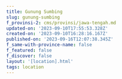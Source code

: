 ```yaml
---
title: Gunung Sumbing
slug: gunung-sumbing
f_provinsi-2: cms/provinsi/jawa-tengah.md
updated-on: '2023-09-10T17:55:53.328Z'
created-on: '2023-09-10T16:28:16.167Z'
published-on: '2023-09-16T12:07:38.345Z'
f_same-with-province-name: false
f_featured: false
f_discover: false
layout: '[location].html'
tags: location
---
```



